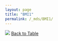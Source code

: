 ```yaml
---
layout: page
title: "BMI1"
permalink: /_mds/BMI1/
---
```


![](../../alns_9.28.22/aln_5HSAA010720_0.988.png?raw=true
)
[Back to Table](../../display)
